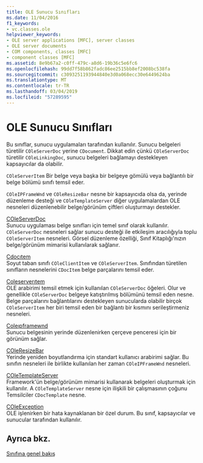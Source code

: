 ```yaml
---
title: OLE Sunucu Sınıfları
ms.date: 11/04/2016
f1_keywords:
- vc.classes.ole
helpviewer_keywords:
- OLE server applications [MFC], server classes
- OLE server documents
- COM components, classes [MFC]
- component classes [MFC]
ms.assetid: 8e9b67a2-c0ff-479c-a8d6-19b36c5e6fc6
ms.openlocfilehash: 99dd7f58b862fadc86ee2515bb8ef2008bc538fa
ms.sourcegitcommit: c3093251193944840e3d0a068ecc30e6449624ba
ms.translationtype: MT
ms.contentlocale: tr-TR
ms.lasthandoff: 03/04/2019
ms.locfileid: "57289595"
---
```

# <a name="ole-server-classes"></a>OLE Sunucu Sınıfları

Bu sınıflar, sunucu uygulamaları tarafından kullanılır. Sunucu belgeleri türetilir `COleServerDoc` yerine `CDocument`. Dikkat edin çünkü `COleServerDoc` türetilir `COleLinkingDoc`, sunucu belgeleri bağlamayı destekleyen kapsayıcılar da olabilir.

`COleServerItem` Bir belge veya başka bir belgeye gömülü veya bağlantılı bir belge bölümü sınıfı temsil eder.

`COleIPFrameWnd` ve `COleResizeBar` nesne bir kapsayıcıda olsa da, yerinde düzenleme desteği ve `COleTemplateServer` diğer uygulamalardan OLE nesneleri düzenlenebilir belge/görünüm çiftleri oluşturmayı destekler.

[COleServerDoc](../mfc/reference/coleserverdoc-class.md)<br/>
Sunucu uygulaması belge sınıfları için temel sınıf olarak kullanılır. `COleServerDoc` nesneleri sağlar sunucu desteği ile etkileşim aracılığıyla toplu `COleServerItem` nesneleri. Görsel düzenleme özelliği, Sınıf Kitaplığı'nızın belge/görünüm mimarisi kullanılarak sağlanır.

[Cdocıtem](../mfc/reference/cdocitem-class.md)<br/>
Soyut taban sınıfı `COleClientItem` ve `COleServerItem`. Sınıfından türetilen sınıfların nesnelerini `CDocItem` belge parçalarını temsil eder.

[Coleserverıtem](../mfc/reference/coleserveritem-class.md)<br/>
OLE arabirimi temsil etmek için kullanılan `COleServerDoc` öğeleri. Olur ve genellikle `COleServerDoc` belgeye katıştırılmış bölümünü temsil eden nesne. Belge parçalarını bağlantılarını destekleyen sunucularda olabilir birçok `COleServerItem` her biri temsil eden bir bağlantı bir kısmını serileştirmeniz nesneleri.

[Coleıpframewnd](../mfc/reference/coleipframewnd-class.md)<br/>
Sunucu belgesinin yerinde düzenlenirken çerçeve penceresi için bir görünüm sağlar.

[COleResizeBar](../mfc/reference/coleresizebar-class.md)<br/>
Yerinde yeniden boyutlandırma için standart kullanıcı arabirimi sağlar. Bu sınıfın nesneleri ile birlikte kullanılan her zaman `COleIPFrameWnd` nesneleri.

[COleTemplateServer](../mfc/reference/coletemplateserver-class.md)<br/>
Framework'ün belge/görünüm mimarisi kullanarak belgeleri oluşturmak için kullanılır. A `COleTemplateServer` nesne için ilişkili bir çalışmasının çoğunu Temsilciler `CDocTemplate` nesne.

[COleException](../mfc/reference/coleexception-class.md)<br/>
OLE işlenirken bir hata kaynaklanan bir özel durum. Bu sınıf, kapsayıcılar ve sunucular tarafından kullanılır.

## <a name="see-also"></a>Ayrıca bkz.

[Sınıfına genel bakış](../mfc/class-library-overview.md)
